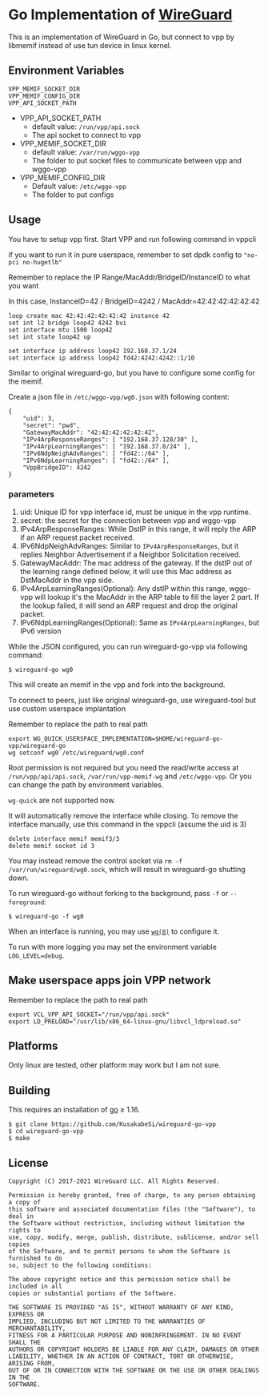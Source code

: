 # Go Implementation of [WireGuard](https://www.wireguard.com/)

This is an implementation of WireGuard in Go, but connect to vpp by libmemif instead of use tun device in linux kernel.

## Environment Variables

	VPP_MEMIF_SOCKET_DIR
	VPP_MEMIF_CONFIG_DIR
	VPP_API_SOCKET_PATH


* VPP_API_SOCKET_PATH
    * default value: `/run/vpp/api.sock`
    * The api socket to connect to vpp
* VPP_MEMIF_SOCKET_DIR
    * default value: `/var/run/wggo-vpp`
    * The folder to put socket files to communicate between vpp and wggo-vpp
* VPP_MEMIF_CONFIG_DIR
    * Default value: `/etc/wggo-vpp`
    * The folder to put configs 

## Usage

You have to setup vpp first. Start VPP and run following command in vppcli

if you want to run it in pure userspace, remember to set dpdk config to `"no-pci no-hugetlb"`

Remember to replace the IP Range/MacAddr/BridgeID/InstanceID to what you want

In this case, InstanceID=42 / BridgeID=4242 / MacAddr=42:42:42:42:42:42
```
loop create mac 42:42:42:42:42:42 instance 42
set int l2 bridge loop42 4242 bvi
set interface mtu 1500 loop42
set int state loop42 up

set interface ip address loop42 192.168.37.1/24
set interface ip address loop42 fd42:4242:4242::1/10
```

Similar to original wireguard-go, but you have to configure some config for the memif.

Create a json file in `/etc/wggo-vpp/wg0.json` with following content:

```
{
    "uid": 3,
    "secret": "pwd",
    "GatewayMacAddr": "42:42:42:42:42:42",
    "IPv4ArpResponseRanges": [ "192.168.37.128/30" ],
    "IPv4ArpLearningRanges": [ "192.168.37.0/24" ],
    "IPv6NdpNeighAdvRanges": [ "fd42::/64" ],
    "IPv6NdpLearningRanges": [ "fd42::/64" ],
    "VppBridgeID": 4242
}

```

### parameters
1. uid: Unique ID for vpp interface id, must be unique in the vpp runtime.
2. secret: the secret for the connection between vpp and wggo-vpp
3. IPv4ArpResponseRanges: While DstIP in this range, it will reply the ARP if an ARP request packet received.
4. IPv6NdpNeighAdvRanges: Similar to `IPv4ArpResponseRanges`, but it replies Neighbor Advertisement if a Neighbor Solicitation received.
5. GatewayMacAddr: The mac address of the gateway. If the dstIP out of the learning range defined below, it will use this Mac address as DstMacAddr in the vpp side.
6. IPv4ArpLearningRanges(Optional): Any dstIP within this range, wggo-vpp will lookup it's the MacAddr in the ARP table to fill the layer 2 part. If the lookup failed, it will send an ARP request and drop the original packet.
7. IPv6NdpLearningRanges(Optional): Same as `IPv4ArpLearningRanges`, but IPv6 version

While the JSON configured, you can run wireguard-go-vpp via following command:

```
$ wireguard-go wg0
```

This will create an memif in the vpp and fork into the background. 

To connect to peers, just like original wireguard-go, use wireguard-tool but use custom userspace implantation

Remember to replace the path to real path
```
export WG_QUICK_USERSPACE_IMPLEMENTATION=$HOME/wireguard-go-vpp/wireguard-go
wg setconf wg0 /etc/wireguard/wg0.conf
```
Root permission is not required but you need the read/write access at `/run/vpp/api/api.sock`, `/var/run/vpp-memif-wg` and `/etc/wggo-vpp`. Or you can change the path by environment variables.

`wg-quick` are not supported now.

It will automatically remove the interface while closing. To remove the interface manually, use this command in the vppcli (assume the uid is 3)
```
delete interface memif memif3/3
delete memif socket id 3
```
You may instead remove the control socket via `rm -f /var/run/wireguard/wg0.sock`, which will result in wireguard-go shutting down.

To run wireguard-go without forking to the background, pass `-f` or `--foreground`:

```
$ wireguard-go -f wg0
```

When an interface is running, you may use [`wg(8)`](https://git.zx2c4.com/wireguard-tools/about/src/man/wg.8) to configure it.

To run with more logging you may set the environment variable `LOG_LEVEL=debug`.

## Make userspace apps join VPP network

Remember to replace the path to real path
```
export VCL_VPP_API_SOCKET="/run/vpp/api.sock"
export LD_PRELOAD="/usr/lib/x86_64-linux-gnu/libvcl_ldpreload.so"
```

## Platforms

Only linux are tested, other platform may work but I am not sure.


## Building

This requires an installation of [go](https://golang.org) ≥ 1.16.

```
$ git clone https://github.com/KusakabeSi/wireguard-go-vpp
$ cd wireguard-go-vpp
$ make
```

## License

    Copyright (C) 2017-2021 WireGuard LLC. All Rights Reserved.
    
    Permission is hereby granted, free of charge, to any person obtaining a copy of
    this software and associated documentation files (the "Software"), to deal in
    the Software without restriction, including without limitation the rights to
    use, copy, modify, merge, publish, distribute, sublicense, and/or sell copies
    of the Software, and to permit persons to whom the Software is furnished to do
    so, subject to the following conditions:
    
    The above copyright notice and this permission notice shall be included in all
    copies or substantial portions of the Software.
    
    THE SOFTWARE IS PROVIDED "AS IS", WITHOUT WARRANTY OF ANY KIND, EXPRESS OR
    IMPLIED, INCLUDING BUT NOT LIMITED TO THE WARRANTIES OF MERCHANTABILITY,
    FITNESS FOR A PARTICULAR PURPOSE AND NONINFRINGEMENT. IN NO EVENT SHALL THE
    AUTHORS OR COPYRIGHT HOLDERS BE LIABLE FOR ANY CLAIM, DAMAGES OR OTHER
    LIABILITY, WHETHER IN AN ACTION OF CONTRACT, TORT OR OTHERWISE, ARISING FROM,
    OUT OF OR IN CONNECTION WITH THE SOFTWARE OR THE USE OR OTHER DEALINGS IN THE
    SOFTWARE.

